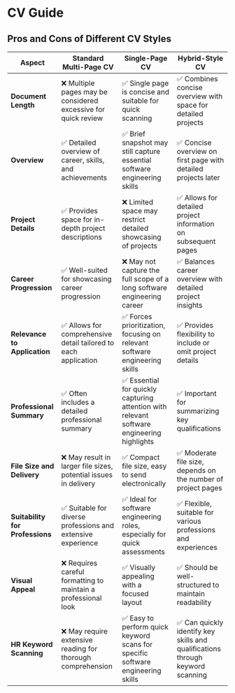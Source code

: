 # CV Guide

## Pros and Cons of Different CV Styles


| Aspect                          | Standard Multi-Page CV                                          | Single-Page CV                                                                            | Hybrid-Style CV                                                               |
|---------------------------------|-----------------------------------------------------------------|-------------------------------------------------------------------------------------------|-------------------------------------------------------------------------------|
| **Document Length**             | ❌ Multiple pages may be considered excessive for quick review   | ✅ Single page is concise and suitable for quick scanning                                  | ✅ Combines concise overview with space for detailed projects                  |
| **Overview**                    | ✅ Detailed overview of career, skills, and achievements         | ✅ Brief snapshot may still capture essential software engineering skills                  | ✅ Concise overview on first page with detailed projects later                 |
| **Project Details**             | ✅ Provides space for in-depth project descriptions              | ❌ Limited space may restrict detailed showcasing of projects                              | ✅ Allows for detailed project information on subsequent pages                 |
| **Career Progression**          | ✅ Well-suited for showcasing career progression                 | ❌ May not capture the full scope of a long software engineering career                    | ✅ Balances career overview with detailed project insights                     |
| **Relevance to Application**    | ✅ Allows for comprehensive detail tailored to each application  | ✅ Forces prioritization, focusing on relevant software engineering skills                 | ✅ Provides flexibility to include or omit project details                     |
| **Professional Summary**        | ✅ Often includes a detailed professional summary                | ✅ Essential for quickly capturing attention with relevant software engineering highlights | ✅ Important for summarizing key qualifications                                |
| **File Size and Delivery**      | ❌ May result in larger file sizes, potential issues in delivery | ✅ Compact file size, easy to send electronically                                          | ✅ Moderate file size, depends on the number of project pages                  |
| **Suitability for Professions** | ✅ Suitable for diverse professions and extensive experience     | ✅ Ideal for software engineering roles, especially for quick assessments                  | ✅ Flexible, suitable for various professions and experiences                  |
| **Visual Appeal**               | ❌ Requires careful formatting to maintain a professional look   | ✅ Visually appealing with a focused layout                                                | ✅ Should be well-structured to maintain readability                           |
| **HR Keyword Scanning**         | ❌ May require extensive reading for thorough comprehension      | ✅ Easy to perform quick keyword scans for specific software engineering skills            | ✅ Can quickly identify key skills and qualifications through keyword scanning |

